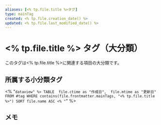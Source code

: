 ```yaml
---
aliases: [<% tp.file.title %>タグ]
type: mainTag
created: <% tp.file.creation_date() %>
updated: <% tp.file.last_modified_date() %>
---
```


# <% tp.file.title %> タグ（大分類）

このタグは<% tp.file.title %>に関連する項目の大分類です。

## 所属する小分類タグ

<% "```dataview" %>
TABLE 
  file.ctime as "作成日", 
  file.mtime as "更新日"
FROM #tag
WHERE contains(file.frontmatter.mainTags, "<% tp.file.title %>")
SORT file.name ASC
<% "```" %>

## メモ